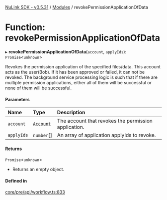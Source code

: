 [NuLink SDK - v0.5.31](../README.md) / [Modules](../modules.md) / revokePermissionApplicationOfData

# Function: revokePermissionApplicationOfData

▸ **revokePermissionApplicationOfData**(`account`, `applyIds`): `Promise`<`unknown`\>

Revokes the permission application of the specified files/data. This account acts as the user(Bob).
If it has been approved or failed, it can not be revoked.
The background service processing logic is such that if there are multiple permission applications, either all of them will be successful or none of them will be successful.

#### Parameters

| Name | Type | Description |
| :------ | :------ | :------ |
| `account` | [`Account`](../classes/Account.md) | The account that revokes the permission application. |
| `applyIds` | `number`[] | An array of application applyIds to revoke. |

#### Returns

`Promise`<`unknown`\>

- Returns an empty object.

#### Defined in

[core/pre/api/workflow.ts:833](https://github.com/NuLink-network/nulink-sdk/blob/f3f9a8b/src/core/pre/api/workflow.ts#L833)
